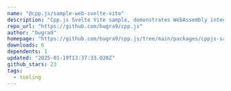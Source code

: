 ```yaml
---
name: "@cpp.js/sample-web-svelte-vite"
description: "Cpp.js Svelte Vite sample, demonstrates WebAssembly integration."
repo_url: "https://github.com/bugra9/cpp.js"
author: "bugra9"
homepage: "https://github.com/bugra9/cpp.js/tree/main/packages/cppjs-sample-web-svelte-vite#readme"
downloads: 6
dependents: 1
updated: "2025-01-19T13:37:33.028Z"
github_stars: 23
tags: 
  - tooling
---
```

